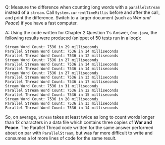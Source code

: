 Q: Measure the difference when counting long words with a `parallelStream` instead of a `stream`. Call `System.currentTimeMillis` before and after the call, and print the difference. Switch to a larger document (such as _War and Peace_) if you have a fast computer.

A: Using the code written for Chapter 2 Question 1's Answer, `One.java`, the following results were produced (snippet of 50 tests run in a loop):

```
Stream Word Count: 7536 in 29 milliseconds
Parallel Stream Word Count: 7536 in 14 milliseconds
Parallel Thread Word Count: 7536 in 12 milliseconds
Stream Word Count: 7536 in 27 milliseconds
Parallel Stream Word Count: 7536 in 14 milliseconds
Parallel Thread Word Count: 7536 in 14 milliseconds
Stream Word Count: 7536 in 27 milliseconds
Parallel Stream Word Count: 7536 in 13 milliseconds
Parallel Thread Word Count: 7536 in 17 milliseconds
Stream Word Count: 7536 in 31 milliseconds
Parallel Stream Word Count: 7536 in 12 milliseconds
Parallel Thread Word Count: 7536 in 15 milliseconds
Stream Word Count: 7536 in 28 milliseconds
Parallel Stream Word Count: 7536 in 13 milliseconds
Parallel Thread Word Count: 7536 in 14 milliseconds
```

So, on average, `Stream` takes at least twice as long to count words longer than 12 characters in a data file which contains three copies of __War and Peace__. The Parallel Thread code written for the same answer performed about on par with `ParallelStream`, but was far more difficult to write and consumes a lot more lines of code for the same result.
